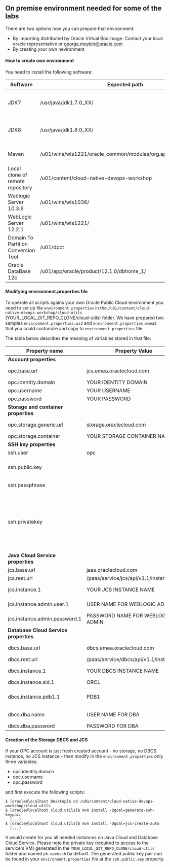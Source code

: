 ## On premise environment needed for some of the labs ##

There are two options how you can prepare that environment:

+ By importing distributed by Oracle Virtual Box image. Contact your local oracle representative or george.moykin@oracle.com
+ By creating your own nevironment

#### How to create own environment ###
You need to install the following software:

Software | Expected path | Remarks
--- | --- | ---
JDK7 | /usr/java/jdk1.7.0_XX/ | We used JDK7u79 so the path in the VBox was /usr/java/jdk1.7.0_79/
JDK8 | /usr/java/jdk1.8.0_XX/ | We used JDK8u60 so the path in the VBox was /usr/java/jdk1.8.0_60/
Maven | /u01/wins/wls1221/oracle_common/modules/org.apache.maven_3.2.5 | Can be other location. Make sure it is added to PATH.
Local clone of remote repository| /u01/content/cloud-native-devops-workshop | 
Weblogic Server 10.3.6 | /u01/wins/wls1036/ | We used WLS 10.3.6.0.0
WebLogic Server 12.2.1 | /u01/wins/wls1221/ | We used WLS 12.2.1.0.0
Domain To Partition  Conversion Tool | /u01/dpct |
Oracle DataBase 12c | /u01/app/oracle/product/12.1.0/dbhome_1/ | The PDB name: **PDBORCL**

#### Modifying environment.properties file ###
To operate all scripts agains your own Oracle Public Cloud environment you need to set up file `environment.properties` in the `/u01/content/cloud-native-devops-workshop/cloud-utils` (YOUR_LOCAL_GIT_REPO_CLONE/cloud-utils) folder.
We have prepared two samples `environment.properties.us2` and `environment.properties.emea2` that you could customize and copy to `environment.properties` file.

The table below describes the meaning of variables stored in that file:

Property name|Property Value|Comment
--- | --- | ---
**Account properties**||
opc.base.url|jcs.emea.oraclecloud.com|For **EMEA** datacenter. For **US** use: jaas.oraclecloud.com
opc.identity.domain|YOUR IDENTITY DOMAIN|Identity domain.
opc.username|YOUR USERNAME|Cloud username
opc.password|YOUR PASSWORD|Cloud password
**Storage and container properties**||
opc.storage.generic.url|storage.oraclecloud.com|Generic storage URL to determine your storage REST endpoint
opc.storage.container|YOUR STORAGE CONTAINER NAME|Container name only.
**SSH key properties**||
ssh.user|opc|
ssh.public.key||Copy the content of your **publicKey** file generated during Database Cloud Service creation.
ssh.passphrase||The passphrase belongs to privateKey. Leave empty if there is no passphrase.
ssh.privatekey||The name of your file contains private key generated during Database Cloud Service creation. Make sure that the file is in the **YOUR_LOCAL_GIT_REPO_CLONE/cloud-utils** (in case provided VBox it is: /u01/content/cloud-native-devops-workshop/cloud-utils) folder. Most likely its name: **privateKey**
**Java Cloud Service properties**||
jcs.base.url|jaas.oraclecloud.com|
jcs.rest.url|/paas/service/jcs/api/v1.1/instances/|
jcs.instance.1|YOUR JCS INSTANCE NAME|Name of the Java Cloud Service instance.
jcs.instance.admin.user.1|USER NAME FOR WEBLOGIC ADMIN|Defined during JCS creation. Most likely **weblogic**
jcs.instance.admin.password.1|PASSWORD NAME FOR WEBLOGIC ADMIN|Defined during JCS creation.
**Database Cloud Service properties**||
dbcs.base.url|dbcs.emea.oraclecloud.com|For EMEA. For US datacenter: dbaas.oraclecloud.com
dbcs.rest.url|/paas/service/dbcs/api/v1.1/instances/|
dbcs.instance.1|YOUR DBCS INSTANCE NAME|Name of the Database Cloud Service instance.
dbcs.instance.sid.1|ORCL|
dbcs.instance.pdb1.1|PDB1|!If you have changed the default (**PDB1**) during Database Cloud Service creation change to that.
dbcs.dba.name|USER NAME FOR DBA|Defined during DBCS creation. Most likely it is **sys**.
dbcs.dba.password|PASSWORD FOR DBA|Defined during DBCS creation.

#### Creation of the Storage DBCS and JCS ###

If your OPC account is just fresh created account - no storage, no DBCS instance, no JCS instance - then modify in the `environment.properties` only three variables:
+ opc.identity.domain
+ opc.username
+ opc.password

and first execute the following scripts:

    $ [oracle@localhost Desktop]$ cd /u01/content/cloud-native-devops-workshop/cloud.utils
    $ [oracle@localhost cloud.utils]$ mvn install -Dgoal=generate-ssh-keypair
      (...) 
    $ [oracle@localhost cloud.utils]$ mvn install -Dgoal=jcs-create-auto
      (...)

It would create for you all needed instances on Java Cloud and Database Cloud Service. Please note the private key (required to access to the service's VM) generated in the `YOUR_LOCAL_GIT_REPO_CLONE/cloud-utils` folder and named `pk.openssh` by default. The generated public key pair can be found in your `environment.properties` file at the `ssh.public.key` property.


